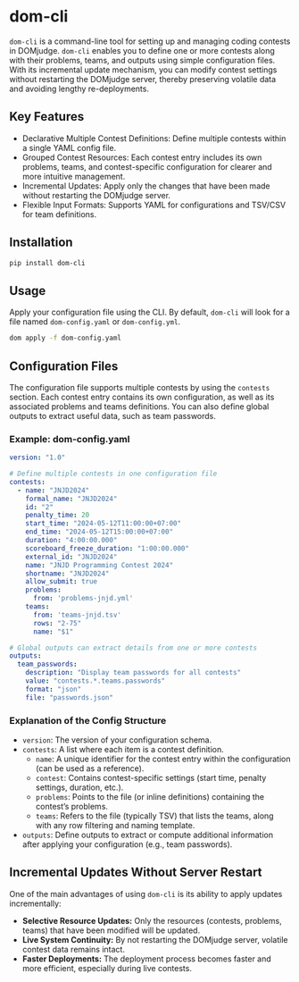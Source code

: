 # dom-cli

`dom-cli` is a command-line tool for setting up and managing coding contests in DOMjudge. `dom-cli` enables you to define one or more contests along with their problems, teams, and outputs using simple configuration files. With its incremental update mechanism, you can modify contest settings without restarting the DOMjudge server, thereby preserving volatile data and avoiding lengthy re-deployments.

## Key Features

- Declarative Multiple Contest Definitions: Define multiple contests within a single YAML config file.
- Grouped Contest Resources: Each contest entry includes its own problems, teams, and contest-specific configuration for clearer and more intuitive management.
- Incremental Updates: Apply only the changes that have been made without restarting the DOMjudge server.
- Flexible Input Formats: Supports YAML for configurations and TSV/CSV for team definitions.

## Installation

```bash
pip install dom-cli
```

## Usage

Apply your configuration file using the CLI. By default, `dom-cli` will look for a file named `dom-config.yaml` or `dom-config.yml`.

```bash
dom apply -f dom-config.yaml
```

## Configuration Files

The configuration file supports multiple contests by using the `contests` section. Each contest entry contains its own configuration, as well as its associated problems and teams definitions. You can also define global outputs to extract useful data, such as team passwords.

### Example: dom-config.yaml

```yaml
version: "1.0"

# Define multiple contests in one configuration file
contests:
  - name: "JNJD2024"
    formal_name: "JNJD2024"
    id: "2"
    penalty_time: 20
    start_time: "2024-05-12T11:00:00+07:00"
    end_time: "2024-05-12T15:00:00+07:00"
    duration: "4:00:00.000"
    scoreboard_freeze_duration: "1:00:00.000"
    external_id: "JNJD2024"
    name: "JNJD Programming Contest 2024"
    shortname: "JNJD2024"
    allow_submit: true
    problems:
      from: 'problems-jnjd.yml'
    teams:
      from: 'teams-jnjd.tsv'
      rows: "2-75"
      name: "$1"

# Global outputs can extract details from one or more contests
outputs:
  team_passwords:
    description: "Display team passwords for all contests"
    value: "contests.*.teams.passwords"
    format: "json"
    file: "passwords.json"
```

### Explanation of the Config Structure

- `version`: The version of your configuration schema.
- `contests`: A list where each item is a contest definition.
  - `name`: A unique identifier for the contest entry within the configuration (can be used as a reference).
  - `contest`: Contains contest-specific settings (start time, penalty settings, duration, etc.).
  - `problems`: Points to the file (or inline definitions) containing the contest’s problems.
  - `teams`: Refers to the file (typically TSV) that lists the teams, along with any row filtering and naming template.
- `outputs`: Define outputs to extract or compute additional information after applying your configuration (e.g., team passwords).

## Incremental Updates Without Server Restart

One of the main advantages of using `dom-cli` is its ability to apply updates incrementally:

- **Selective Resource Updates:** Only the resources (contests, problems, teams) that have been modified will be updated.
- **Live System Continuity:** By not restarting the DOMjudge server, volatile contest data remains intact.
- **Faster Deployments:** The deployment process becomes faster and more efficient, especially during live contests.
